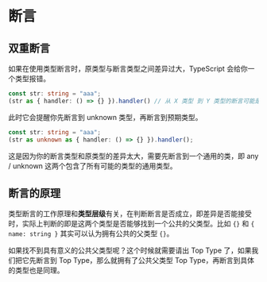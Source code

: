 # 断言

## 双重断言

如果在使用类型断言时，原类型与断言类型之间差异过大，TypeScript 会给你一个类型报错。

```ts
const str: string = "aaa";
(str as { handler: () => {} }).handler() // 从 X 类型 到 Y 类型的断言可能是错误的
```

此时它会提醒你先断言到 unknown 类型，再断言到预期类型。

```ts
const str: string = "aaa";
(str as unknown as { handler: () => {} }).handler();
```

这是因为你的断言类型和原类型的差异太大，需要先断言到一个通用的类，即 any / unknown 这两个包含了所有可能的类型的通用类型。

## 断言的原理

类型断言的工作原理和**类型层级**有关，在判断断言是否成立，即差异是否能接受时，实际上判断的即是这两个类型是否能够找到一个公共的父类型。比如 `{}` 和 `{ name: string }` 其实可以认为拥有公共的父类型 `{}`。

如果找不到具有意义的公共父类型呢？这个时候就需要请出 Top Type 了，如果我们把它先断言到 Top Type，那么就拥有了公共父类型 Top Type，再断言到具体的类型也是同理。
